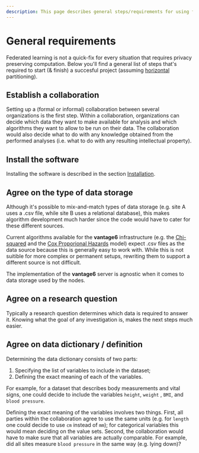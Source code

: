 ```yaml
---
description: This page describes general steps/requirements for using federated learning.
---
```


# General requirements

Federated learning is not a quick-fix for every situation that requires privacy preserving computation. Below you'll find a general list of steps that's required to start \(& finish\) a succesful project \(assuming [horizontal](introduction.md#data-partitioning-horizontal-and-vertical) partitioning\).

## Establish a collaboration

Setting up a \(formal or informal\) collaboration between several organizations is the first step. Within a collaboration, organizations can decide which data they want to make available for analysis and which algorithms they want to allow to be run on their data. The collaboration would also decide what to do with any knowledge obtained from the performed analyses \(i.e. what to do with any resulting intellectual property\).

## Install the software

Installing the software is described in the section [Installation](../installation/preliminaries.md).

## Agree on the type of data storage

Although it's possible to mix-and-match types of data storage \(e.g. site A uses a .csv file, while site B uses a relational database\), this makes algorithm development much harder since the code would have to cater for these different sources. 

Current algorithms available for the **vantage6** infrastructure \(e.g. the [Chi-squared](https://github.com/mellesies/vtg.chisq) and the [Cox Proporional Hazards](https://github.com/mellesies/vtg.coxph) model\) expect .csv files as the data source because this is generally easy to work with. While this is not suitible for more complex or permanent setups, rewriting them to support a different source is not difficult.

The implementation of the **vantage6** server is agnostic when it comes to data storage used by the nodes.

## Agree on a research question

Typically a research question determines which data is required to answer it. Knowing what the goal of any investigation is, makes the next steps much easier.

## Agree on data dictionary / definition

Determining the data dictionary consists of two parts:

1. Specifying the list of variables to include in the dataset;
2. Defining the exact meaning of each of the variables. 

For example, for a dataset that describes body measurements and vital signs, one could decide to include the variables `height`, `weight` , `BMI`, and `blood pressure`.

Defining the exact meaning of the variables involves two things. First, all parties within the collaboration agree to use the same units \(e.g. for `length` one could decide to use `cm` instead of `mm`\); for categorical variables this would mean deciding on the value sets. Second, the collaboration would have to make sure that all variables are actually comparable. For example, did all sites measure `blood pressure` in the same way \(e.g. lying down\)?

